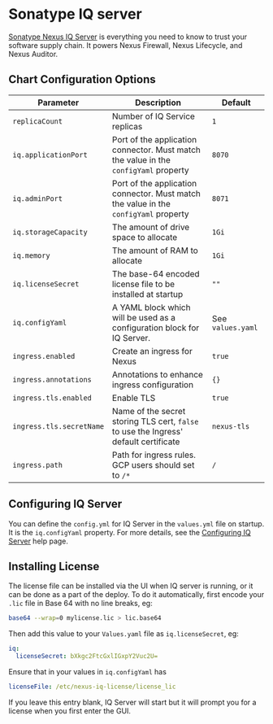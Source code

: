 # Sonatype IQ server

[Sonatype Nexus IQ Server](https://www.sonatype.com/nexus-iq-server)  is everything you need to know to trust your software supply chain. It powers Nexus Firewall, Nexus Lifecycle, and Nexus Auditor.

## Chart Configuration Options

| Parameter            | Description                                                  | Default           |
| -------------------- | ------------------------------------------------------------ | ----------------- |
| `replicaCount`       | Number of IQ Service replicas                                | `1`               |
| `iq.applicationPort` | Port of the application connector. Must match the value in the `configYaml` property | `8070`            |
| `iq.adminPort`       | Port of the application connector. Must match the value in the `configYaml` property | `8071`            |
| `iq.storageCapacity` | The amount of drive space to allocate                        | `1Gi`             |
| `iq.memory`          | The amount of RAM to allocate                                | `1Gi`             |
| `iq.licenseSecret`   | The base-64 encoded license file to be installed at startup  | `""`              |
| `iq.configYaml`      | A YAML block which will be used as a configuration block for IQ Server. | See `values.yaml` |
| `ingress.enabled`                           | Create an ingress for Nexus         | `true`                                  |
| `ingress.annotations`                       | Annotations to enhance ingress configuration  | `{}`                          |
| `ingress.tls.enabled`                       | Enable TLS                          | `true`                                 |
| `ingress.tls.secretName`                    | Name of the secret storing TLS cert, `false` to use the Ingress' default certificate | `nexus-tls`                             |
| `ingress.path`                              | Path for ingress rules. GCP users should set to `/*` | `/`                    |



## Configuring IQ Server

You can define the `config.yml` for IQ Server in the `values.yml` file on startup. It is the `iq.configYaml` property. For more details, see the [Configuring IQ Server](https://help.sonatype.com/iqserver/configuring) help page.


## Installing License

The license file can be installed via the UI when IQ server is running, or it can be done as a part of the deploy. To do it automatically, first encode your `.lic` file in Base 64 with no line breaks, eg:

```bash
base64 --wrap=0 mylicense.lic > lic.base64
```

Then add this value to your `Values.yaml` file as `iq.licenseSecret`, eg:

```YAML
iq:
  licenseSecret: bXkgc2FtcGxlIGxpY2Vuc2U=
```

Ensure that in your values in `iq.configYaml` has

```yaml
licenseFile: /etc/nexus-iq-license/license_lic
```

If you leave this entry blank, IQ Server will start but it will prompt you for a license when you first enter the GUI.
